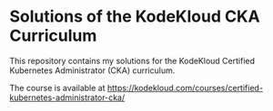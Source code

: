 # Solutions of the KodeKloud CKA Curriculum

This repository contains my solutions for the KodeKloud Certified Kubernetes Administrator (CKA) curriculum.

The course is available at https://kodekloud.com/courses/certified-kubernetes-administrator-cka/
